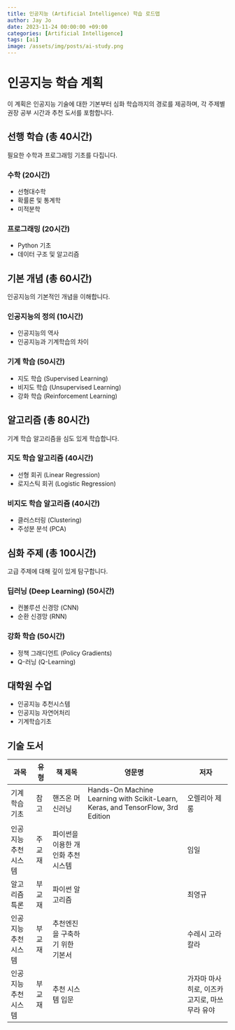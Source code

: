 ```yaml
---
title: 인공지능 (Artificial Intelligence) 학습 로드맵
author: Jay Jo
date: 2023-11-24 00:00:00 +09:00
categories: [Artificial Intelligence]
tags: [ai]
image: /assets/img/posts/ai-study.png
---
```


# 인공지능 학습 계획

이 계획은 인공지능 기술에 대한 기본부터 심화 학습까지의 경로를 제공하며, 각 주제별 권장 공부 시간과 추천 도서를 포함합니다.

## 선행 학습 (총 40시간)
필요한 수학과 프로그래밍 기초를 다집니다.

### 수학 (20시간)
- 선형대수학
- 확률론 및 통계학
- 미적분학

### 프로그래밍 (20시간)
- Python 기초
- 데이터 구조 및 알고리즘

## 기본 개념 (총 60시간)
인공지능의 기본적인 개념을 이해합니다.

### 인공지능의 정의 (10시간)
- 인공지능의 역사
- 인공지능과 기계학습의 차이

### 기계 학습 (50시간)
- 지도 학습 (Supervised Learning)
- 비지도 학습 (Unsupervised Learning)
- 강화 학습 (Reinforcement Learning)

## 알고리즘 (총 80시간)
기계 학습 알고리즘을 심도 있게 학습합니다.

### 지도 학습 알고리즘 (40시간)
- 선형 회귀 (Linear Regression)
- 로지스틱 회귀 (Logistic Regression)

### 비지도 학습 알고리즘 (40시간)
- 클러스터링 (Clustering)
- 주성분 분석 (PCA)

## 심화 주제 (총 100시간)
고급 주제에 대해 깊이 있게 탐구합니다.

### 딥러닝 (Deep Learning) (50시간)
- 컨볼루션 신경망 (CNN)
- 순환 신경망 (RNN)

### 강화 학습 (50시간)
- 정책 그래디언트 (Policy Gradients)
- Q-러닝 (Q-Learning)

## 대학원 수업
- 인공지능 추천시스템
- 인공지능 자연어처리
- 기계학습기초

## 기술 도서 

| 과목                  | 유형     | 책 제목                                                         | 영문명                                                                                        | 저자                        |
|-----------------------|----------|-----------------------------------------------------------------|-----------------------------------------------------------------------------------------------|-----------------------------|
| 기계학습기초          | 참고     | 핸즈온 머신러닝                                                 | Hands-On Machine Learning with Scikit-Learn, Keras, and TensorFlow, 3rd Edition               | 오렐리아 제롱               |
| 인공지능 추천시스템   | 주교재   | 파이썬을 이용한 개인화 추천 시스템                               |                                                                                               | 임일                        |
| 알고리즘 특론         | 부교재   | 파이썬 알고리즘                                                 |                                                                                               | 최영규                      |
| 인공지능 추천시스템   | 부교재   | 추천엔진을 구축하기 위한 기본서                                  |                                                                                               | 수레시 고라칼라             |
| 인공지능 추천시스템   | 부교재   | 추천 시스템 입문                                                |                                                                                               | 가자마 마사히로, 이즈카 고지로, 마쓰무라 유야 |
